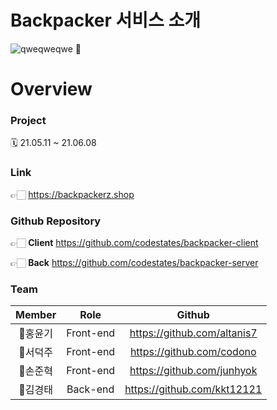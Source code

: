 # Backpacker 서비스 소개
![qweqweqwe](https://user-images.githubusercontent.com/76761615/120923140-f3910c80-c707-11eb-9d7e-df1d3315943b.gif)
:construction:


# Overview

### Project
🗓 21.05.11 ~ 21.06.08

### Link
👉🏻 https://backpackerz.shop

### Github Repository
👉🏻 **Client** https://github.com/codestates/backpacker-client

👉🏻 **Back** https://github.com/codestates/backpacker-server

### Team
|Member|Role|Github|
|:---:|:---:|:---:|
|🤴홍윤기|Front-end|https://github.com/altanis7|
|🤵서덕주|Front-end|https://github.com/codono|
|🤵‍손준혁|Front-end|https://github.com/junhyok|
|🤵‍김경태|Back-end|https://github.com/kkt12121|

